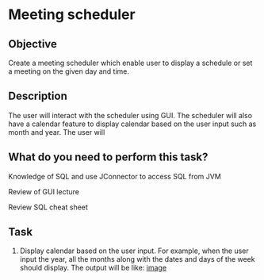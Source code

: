 # Meeting scheduler

## Objective

Create a meeting scheduler which enable user to display a schedule or set a meeting on the given day and time.

## Description

The user will interact with the scheduler using GUI. The scheduler will also have a calendar feature to display calendar based on the user input such as month and year. The user will

## What do you need to perform this task?

Knowledge of SQL and use JConnector to access SQL from JVM

Review of GUI lecture

Review SQL cheat sheet

## Task

1. Display calendar based on the user input. For example, when the user input the year, all the months along with the dates and days of the week should display. The output will be like:
[image](https://github.com/d-khan/java/blob/main/project/calendar/full-year-calendar-2020.png)

